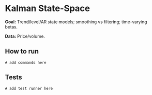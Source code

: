 # Kalman State-Space

**Goal:** Trend/level/AR state models; smoothing vs filtering; time-varying betas.

**Data:** Price/volume.

## How to run

```
# add commands here
```

## Tests

```
# add test runner here
```
